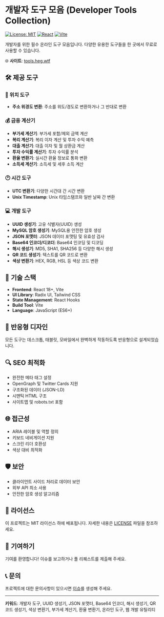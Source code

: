 # 개발자 도구 모음 (Developer Tools Collection)

[![License: MIT](https://img.shields.io/badge/License-MIT-yellow.svg)](https://opensource.org/licenses/MIT)
[![React](https://img.shields.io/badge/React-18+-blue.svg)](https://reactjs.org/)
[![Vite](https://img.shields.io/badge/Vite-4+-646CFF.svg)](https://vitejs.dev/)

개발자를 위한 필수 온라인 도구 모음입니다. 다양한 유용한 도구들을 한 곳에서 무료로 사용할 수 있습니다.

🌐 **사이트**: [tools.heg.wtf](https://tools.heg.wtf)

## 🛠️ 제공 도구

### 📍 위치 도구
- **주소 위경도 변환**: 주소를 위도/경도로 변환하거나 그 반대로 변환

### 💰 금융 계산기
- **부가세 계산기**: 부가세 포함/제외 금액 계산
- **복리 계산기**: 복리 이자 계산 및 투자 수익 예측
- **대출 계산기**: 대출 이자 및 월 상환금 계산
- **투자 수익률 계산기**: 투자 수익률 분석
- **환율 변환기**: 실시간 환율 정보로 통화 변환
- **소득세 계산기**: 소득세 및 세후 소득 계산

### 🕐 시간 도구
- **UTC 변환기**: 다양한 시간대 간 시간 변환
- **Unix Timestamp**: Unix 타임스탬프와 일반 날짜 간 변환

### 💻 개발 도구
- **UUID 생성기**: 고유 식별자(UUID) 생성
- **MySQL 암호 생성기**: MySQL용 안전한 암호 생성
- **JSON 포맷터**: JSON 데이터 포맷팅 및 유효성 검사
- **Base64 인코더/디코더**: Base64 인코딩 및 디코딩
- **해시 생성기**: MD5, SHA1, SHA256 등 다양한 해시 생성
- **QR 코드 생성기**: 텍스트를 QR 코드로 변환
- **색상 변환기**: HEX, RGB, HSL 등 색상 코드 변환

## 🚀 기술 스택

- **Frontend**: React 18+, Vite
- **UI Library**: Radix UI, Tailwind CSS
- **State Management**: React Hooks
- **Build Tool**: Vite
- **Language**: JavaScript (ES6+)

## 📱 반응형 디자인

모든 도구는 데스크톱, 태블릿, 모바일에서 완벽하게 작동하도록 반응형으로 설계되었습니다.

## 🔍 SEO 최적화

- 완전한 메타 태그 설정
- OpenGraph 및 Twitter Cards 지원
- 구조화된 데이터 (JSON-LD)
- 시맨틱 HTML 구조
- 사이트맵 및 robots.txt 포함

## 🌐 접근성

- ARIA 레이블 및 역할 정의
- 키보드 네비게이션 지원
- 스크린 리더 호환성
- 색상 대비 최적화

## 🛡️ 보안

- 클라이언트 사이드 처리로 데이터 보안
- 외부 API 최소 사용
- 안전한 암호 생성 알고리즘

## 📄 라이선스

이 프로젝트는 MIT 라이선스 하에 배포됩니다. 자세한 내용은 [LICENSE](LICENSE) 파일을 참조하세요.

## 🤝 기여하기

기여를 환영합니다! 이슈를 보고하거나 풀 리퀘스트를 제출해 주세요.

## 📞 문의

프로젝트에 대한 문의사항이 있으시면 [이슈](https://github.com/your-repo/issues)를 생성해 주세요.

---

**키워드**: 개발자 도구, UUID 생성기, JSON 포맷터, Base64 인코더, 해시 생성기, QR 코드 생성기, 색상 변환기, 부가세 계산기, 환율 변환기, 온라인 도구, 웹 개발 유틸리티
